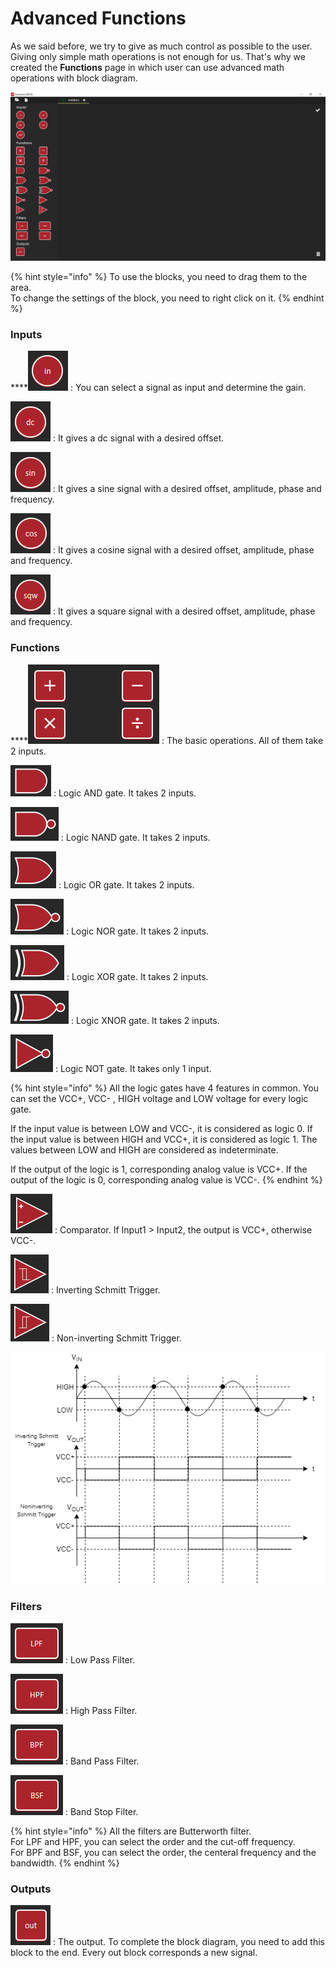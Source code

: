 # Advanced Functions

As we said before, we try to give as much control as possible to the user. Giving only simple math operations is not enough for us. That's why we created the **Functions** page in which user can use advanced math operations with block diagram.

![](../../../../.gitbook/assets/image%20%2843%29.png)

{% hint style="info" %}
To use the blocks, you need to drag them to the area.  
To change the settings of the block, you need to right click on it.
{% endhint %}

### **Inputs**

\*\*\*\*![](../../../../.gitbook/assets/image%20%288%29.png) : You can select a signal as input and determine the gain. 

![](../../../../.gitbook/assets/image%20%2853%29.png) : It gives a dc signal with a desired offset.

![](../../../../.gitbook/assets/image%20%2814%29.png) : It gives a sine signal with a desired offset, amplitude, phase and frequency.

![](../../../../.gitbook/assets/image%20%2839%29.png) : It gives a cosine signal with a desired offset, amplitude, phase and frequency.

![](../../../../.gitbook/assets/image%20%2830%29.png) : It gives a square signal with a desired offset, amplitude, phase and frequency.

### **Functions**

\*\*\*\*![](../../../../.gitbook/assets/image%20%2848%29.png) : The basic operations. All of them take 2 inputs.  

![](../../../../.gitbook/assets/image%20%2828%29.png) : Logic AND gate. It takes 2 inputs.

![](../../../../.gitbook/assets/image%20%2851%29.png) : Logic NAND gate. It takes 2 inputs.

![](../../../../.gitbook/assets/image%20%2833%29.png) : Logic OR gate. It takes 2 inputs.

![](../../../../.gitbook/assets/image%20%2824%29.png) : Logic NOR gate. It takes 2 inputs.

![](../../../../.gitbook/assets/image%20%2826%29.png) : Logic XOR gate. It takes 2 inputs.

![](../../../../.gitbook/assets/image%20%2840%29.png) : Logic XNOR gate. It takes 2 inputs.

![](../../../../.gitbook/assets/image%20%2854%29.png) : Logic NOT gate. It takes only 1 input.

{% hint style="info" %}
All the logic gates have 4 features in common. You can set the VCC+, VCC- , HIGH voltage and LOW voltage for every logic gate. 

If the input value is between LOW and VCC-, it is considered as logic 0. If the input value is between HIGH and VCC+, it is considered as logic 1. The values between LOW and HIGH are considered as indeterminate. 

If the output of the logic is 1, corresponding analog value is VCC+. If the output of the logic is 0, corresponding analog value is VCC-.
{% endhint %}

![](../../../../.gitbook/assets/image%20%2842%29.png) : Comparator. If Input1 &gt; Input2, the output is VCC+, otherwise VCC-.

![](../../../../.gitbook/assets/image.png) : Inverting Schmitt Trigger. 

![](../../../../.gitbook/assets/image%20%2811%29.png) : Non-inverting Schmitt Trigger.

![Inverting and Noninverting Schmitt Trigger Diagrams](../../../../.gitbook/assets/untitled-diagram.png)

### **Filters**

![](../../../../.gitbook/assets/image%20%2816%29.png) : Low Pass Filter.

![](../../../../.gitbook/assets/image%20%2859%29.png) : High Pass Filter.

![](../../../../.gitbook/assets/image%20%2852%29.png) : Band Pass Filter.

![](../../../../.gitbook/assets/image%20%2820%29.png) : Band Stop Filter.

{% hint style="info" %}
All the filters are Butterworth filter.   
For LPF and HPF, you can select the order and the cut-off frequency.  
For BPF and BSF, you can select the order, the centeral frequency and the bandwidth.
{% endhint %}

### Outputs

![](../../../../.gitbook/assets/image%20%2838%29.png) : The output. To complete the block diagram, you need to add this block to the end. Every out block corresponds a new signal.

